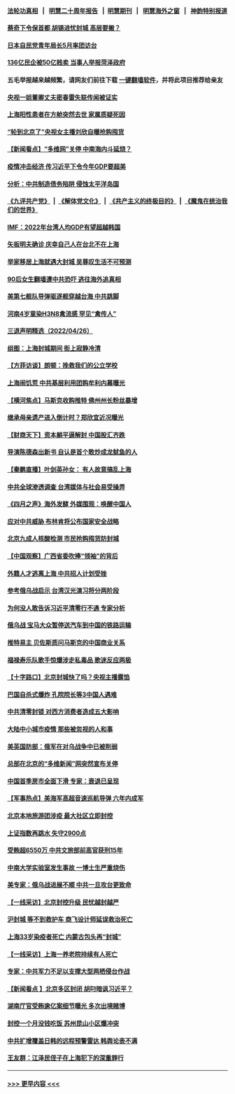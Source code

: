 #### [法轮功真相](https://github.com/gfw-breaker/truth/blob/master/README.md?t=0) &nbsp;&nbsp;|&nbsp;&nbsp; [明慧二十周年报告](https://github.com/gfw-breaker/mh-reports/blob/master/README.md?t=0) &nbsp;&nbsp;|&nbsp;&nbsp;[明慧期刊](https://github.com/gfw-breaker/mh-qikan) &nbsp;&nbsp;|&nbsp;&nbsp; [明慧海外之窗](https://github.com/gfw-breaker/mh-news/blob/master/README.md?t=0) &nbsp;&nbsp;|&nbsp;&nbsp; [神韵特别报道](https://github.com/gfw-breaker/mh-news/blob/master/shenyun.md?t=0)
#### [蔡奇下令保首都 胡锡进忧封城 高层要搬？](../pages/nsc413/n13721660.md?t=04271951) 
#### [日本自民党青年局长5月率团访台](../pages/nsc413/n13721655.md?t=04271951) 
#### [136亿民企被50亿贱卖 当事人举报菏泽政府](../pages/nsc413/n13721636.md?t=04271951) 
#### 五毛举报越来越频繁，请网友们前往下载 [一键翻墙软件](https://github.com/gfw-breaker/ssr-accounts)，并将此项目推荐给亲友
#### [央视一姐董卿丈夫密春雷失联传闻被证实](../pages/nsc413/n13721519.md?t=04271951) 
#### [上海阳性患者在方舱突然去世 家属质疑死因](../pages/nsc413/n13721615.md?t=04271951) 
#### [“轮到北京了”央视女主播刘欣自曝抢购囤货](../pages/nsc413/n13721547.md?t=04271951) 
#### [【新闻看点】“多维网”关停 中南海内斗延烧？](../pages/nsc413/n13721332.md?t=04271951) 
#### [疫情冲击经济 传习近平下令今年GDP要超美](../pages/nsc413/n13721445.md?t=04271951) 
#### [分析：中共制造债务陷阱 侵蚀太平洋岛国](../pages/nsc413/n13718976.md?t=04271951) 
#### [《九评共产党》](https://github.com/begood0513/9ping.md/blob/master/README.md) &nbsp;|&nbsp; [《解体党文化》](../../../../jtdwh.md/blob/master/README.md)  &nbsp;|&nbsp; [《共产主义的终极目的》](../../../../gczydzjmd.md/blob/master/README.md) &nbsp;|&nbsp; [《魔鬼在统治我们的世界》](../../../../mgztzwmdsj.md/blob/master/README.md) 
#### [IMF：2022年台湾人均GDP有望超越韩国](../pages/nsc413/n13721446.md?t=04271951) 
#### [矢板明夫确诊 庆幸自己人在台北不在上海](../pages/nsc413/n13721392.md?t=04271951) 
#### [举家移居上海就遇大封城 吴尊叹生活不可预测](../pages/nsc413/n13721353.md?t=04271951) 
#### [90后女生翻墙遭中共恐吓 逃往海外追真相](../pages/nsc413/n13721416.md?t=04271951) 
#### [美第七舰队导弹驱逐舰穿越台海 中共跳脚](../pages/nsc413/n13721396.md?t=04271951) 
#### [河南4岁童染H3N8禽流感 罕见“禽传人”](../pages/nsc413/n13721368.md?t=04271951) 
#### [三退声明精选（2022/04/26）](../pages/nsc413/n13721403.md?t=04271951) 
#### [组图：上海封城期间 街上寂静冷清](../pages/nsc413/n13720952.md?t=04271951) 
#### [【方菲访谈】朗顿：挽救我们的公立学校](../pages/nsc413/n13721322.md?t=04271951) 
#### [上海闹饥荒 中共基层利用团购牟利内幕曝光](../pages/nsc413/n13721214.md?t=04271951) 
#### [【横河焦点】马斯克收购推特 佛州州长粉丝暴增](../pages/nsc413/n13721334.md?t=04271951) 
#### [继承母亲遗产进入倒计时？郑欣宜近况曝光](../pages/nsc413/n13721295.md?t=04271951) 
#### [【财商天下】资本躺平逼解封 中国股汇齐跌](../pages/nsc413/n13721272.md?t=04271951) 
#### [导演陈德森出新书 自认是首个敢炒成龙鱿鱼的人](../pages/nsc413/n13721247.md?t=04271951) 
#### [【秦鹏直播】叶剑英孙女： 有人故意搞乱上海](../pages/nsc413/n13721327.md?t=04271951) 
#### [中共全球渗透调查 台湾媒体与社会易受操弄](../pages/nsc413/n13721038.md?t=04271951) 
#### [《四月之声》海外发酵 外媒围观：唤醒中国人](../pages/nsc413/n13720982.md?t=04271951) 
#### [应对中共威胁 布林肯将公布国家安全战略](../pages/nsc413/n13721192.md?t=04271951) 
#### [北京九成人核酸检测 市民抢购囤货防封城](../pages/nsc413/n13721135.md?t=04271951) 
#### [【中国观察】广西省委吹捧“领袖”的背后](../pages/nsc413/n13721170.md?t=04271951) 
#### [外籍人才逃离上海 中共招人计划受挫](../pages/nsc413/n13721184.md?t=04271951) 
#### [参考俄乌战启示 台湾汉光演习将分两阶段](../pages/nsc413/n13721159.md?t=04271951) 
#### [为何没人敢告诉习近平清零行不通 专家分析](../pages/nsc413/n13720943.md?t=04271951) 
#### [俄乌战 宝马大众暂停送汽车到中国的铁路运输](../pages/nsc413/n13721133.md?t=04271951) 
#### [推特易主 贝佐斯质问马斯克的中国商业关系](../pages/nsc413/n13721162.md?t=04271951) 
#### [福禄寿乐队歌手惊爆涉走私毒品 歌迷反应两极](../pages/nsc413/n13720986.md?t=04271951) 
#### [【十字路口】北京封城快了吗？央视主播露馅](../pages/nsc413/n13721080.md?t=04271951) 
#### [巴国自杀式爆炸 孔院院长等3中国人遇难](../pages/nsc413/n13721035.md?t=04271951) 
#### [中共清零封锁 对西方消费者造成五大影响](../pages/nsc413/n13721086.md?t=04271951) 
#### [大陆中小城市疫情 那些被忽视的人和事](../pages/nsc413/n13721015.md?t=04271951) 
#### [美英国防部：俄军在对乌战争中已被削弱](../pages/nsc413/n13720944.md?t=04271951) 
#### [总部在北京的“多维新闻”网突然宣布关停](../pages/nsc413/n13720996.md?t=04271951) 
#### [中国首季房市全面下滑 专家：衰退已呈现](../pages/nsc413/n13720590.md?t=04271951) 
#### [【军事热点】美海军高超音速巡航导弹 六年内成军](../pages/nsc413/n13720817.md?t=04271951) 
#### [北京本地旅游团涉疫 最大社区立即封控](../pages/nsc413/n13720803.md?t=04271951) 
#### [上证指数再跳水 失守2900点](../pages/nsc413/n13720935.md?t=04271951) 
#### [受贿超6550万 中共文旅部前高官获刑15年](../pages/nsc413/n13720933.md?t=04271951) 
#### [中南大学实验室发生事故 一博士生严重烧伤](../pages/nsc413/n13720927.md?t=04271951) 
#### [美专家：俄乌战进展不顺 中共一旦攻台更致命](../pages/nsc413/n13720885.md?t=04271951) 
#### [【一线采访】北京封控升级 民忧越封越严](../pages/nsc413/n13720886.md?t=04271951) 
#### [沪封城 等不到救护车 商飞设计师延误救治死亡](../pages/nsc413/n13720875.md?t=04271951) 
#### [上海33岁染疫者死亡 内蒙古包头再“封城”](../pages/nsc413/n13720802.md?t=04271951) 
#### [【一线采访】上海一养老院持续有人死亡](../pages/nsc413/n13720350.md?t=04271951) 
#### [专家：中共军力不足以支撑大型两栖侵台作战](../pages/nsc413/n13720720.md?t=04271951) 
#### [【新闻看点 】北京多区封闭 胡叼暗讽习近平？](../pages/nsc413/n13720389.md?t=04271951) 
#### [湖南厅官受贿逾亿案细节曝光 多次出境赌博](../pages/nsc413/n13720780.md?t=04271951) 
#### [封控一个月没钱吃饭 苏州昆山小区爆冲突](../pages/nsc413/n13720716.md?t=04271951) 
#### [中共扩增覆盖日韩的远程预警雷达 韩舆论表不满](../pages/nsc413/n13720659.md?t=04271951) 
#### [王友群：江泽民侄子在上海犯下的深重罪行](../pages/nsc413/n13720477.md?t=04271951) 

----
#### [ >>> 更早内容 <<< ](../indexes/nsc413-earlier.md)
